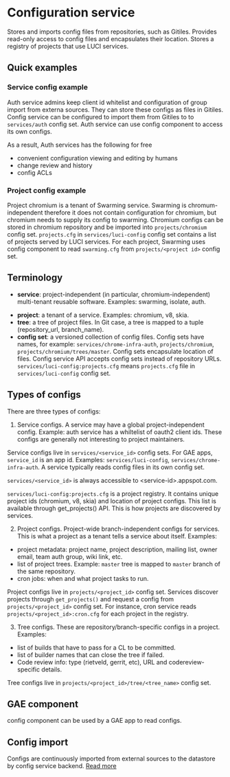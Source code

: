 # Configuration service

Stores and imports config files from repositories, such as Gitiles.
Provides read-only access to config files and encapsulates their location.
Stores a registry of projects that use LUCI services.

## Quick examples

### Service config example
Auth service admins keep client id whitelist and configuration of group import
from externa sources. They can store these configs as files in Gitiles.
Config service can be configured to import them from Gitiles to
to `services/auth` config set. Auth service can use config component to
access its own configs.

As a result, Auth services has the following for free

* convenient configuration viewing and editing by humans
* change review and history
* config ACLs

### Project config example

Project chromium is a tenant of Swarming service. Swarming is
chromum-independent therefore it does not contain configuration for chromium,
but chromium needs to supply its config to swarming. Chromium configs can be
stored in chromium repository and be imported into `projects/chromium` config
set. `projects.cfg` in `services/luci-config` config set contains a list of
projects served by LUCI services. For each project, Swarming uses config
component to read `swarming.cfg` from `projects/<project id>` config set.

## Terminology

* **service**: project-independent (in particular, chromium-independent)
  multi-tenant reusable software. Examples: swarming, isolate, auth.
- **project**: a tenant of a service. Examples: chromium, v8, skia.
- **tree**: a tree of project files. In Git case, a tree is mapped to a tuple
  (repository_url, branch_name).
- **config set**: a versioned collection of config files. Config sets have
  names, for example: `services/chrome-infra-auth`, `projects/chromium`,
  `projects/chromium/trees/master`. Config sets encapsulate location of files.
  Config service API accepts config sets instead of repository URLs.
 `services/luci-config:projects.cfg` means `projects.cfg` file in
 `services/luci-config` config set.

## Types of configs

There are three types of configs:

1. Service configs. A service may have a global project-independent config.
   Example: auth service has a whiltelist of oauth2 client ids.
   These configs are generally not interesting to project maintainers.

  Service configs live in `services/<service_id>` config sets. For GAE apps,
  `service_id` is an app id.
  Examples: `services/luci-config`, `services/chrome-infra-auth`.
  A service typically reads config files in its own config set.

  `services/<service_id>` is always accessible to &lt;service-id&gt;.appspot.com.

  `services/luci-config:projects.cfg` is a project registry. It contains
  unique project ids (chromium, v8, skia) and location of project configs.
  This list is available through get_projects() API. This is how projects are
  discovered by services.

2. Project configs. Project-wide branch-independent configs for services.
   This is what a project as a tenant tells a service about itself. Examples:

  * project metadata: project name, project description, mailing list,
    owner email, team auth group, wiki link, etc.
  * list of project trees. Example: `master` tree is mapped to `master` branch
    of the same repository.
  * cron jobs: when and what project tasks to run.

  Project configs live in `projects/<project_id>` config set. Services discover
  projects through `get_projects()` and request a config from
  `projects/<project_id>` config set. For instance, cron service reads
  `projects/<project_id>:cron.cfg` for each project in the registry.

3. Tree configs. These are repository/branch-specific configs in a project.
   Examples:

  * list of builds that have to pass for a CL to be committed.
  * list of builder names that can close the tree if failed.
  * Code review info: type (rietveld, gerrit, etc), URL and codereview-specific
    details.

  Tree configs live in `projects/<project_id>/tree/<tree_name>` config set.

## GAE component
config component can be used by a GAE app to read configs.

## Config import
Configs are continuously imported from external sources to the datastore by
config service backend.
[Read more](https://github.com/luci/luci-py/wiki/Config-service:-config-import)
